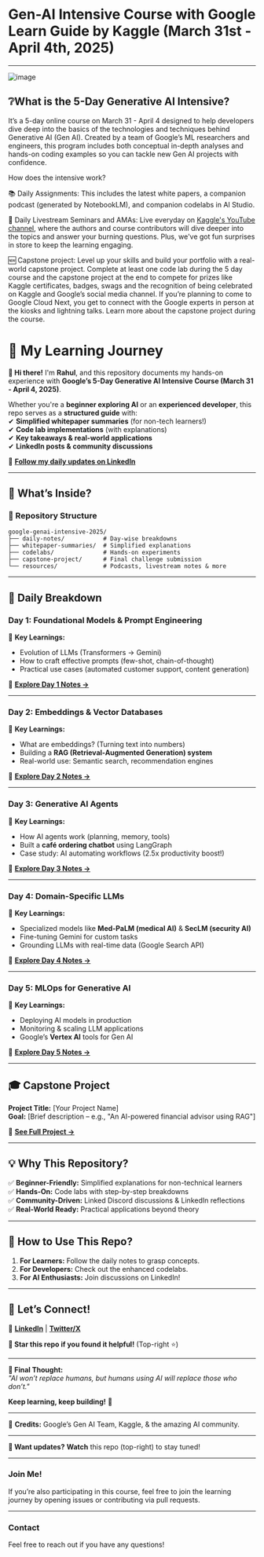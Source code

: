 

# Gen-AI Intensive Course with Google Learn Guide by Kaggle (March 31st - April 4th, 2025)
---
![image](https://github.com/user-attachments/assets/359e6f8b-b5a8-4cd6-bc52-e68531e79c07)


❔What is the 5-Day Generative AI Intensive?
--- 

It’s a 5-day online course on March 31 - April 4 designed to help developers dive deep into the basics of the technologies and techniques behind Generative AI (Gen AI). Created by a team of Google’s ML researchers and engineers, this program includes both conceptual in-depth analyses and hands-on coding examples so you can tackle new Gen AI projects with confidence.

How does the intensive work?

📚 Daily Assignments: This includes the latest white papers, a companion podcast (generated by NotebookLM), and companion codelabs in AI Studio. 

🎥 Daily Livestream Seminars and AMAs: Live everyday on [Kaggle's YouTube channel](https://www.youtube.com/playlist?list=PLqFaTIg4myu-lbBTrUpoQQIzZZxvrOaP5), where the authors and course contributors will dive deeper into the topics and answer your burning questions. Plus, we've got fun surprises in store to keep the learning engaging.

🆕 Capstone project: Level up your skills and build your portfolio with a real-world capstone project. Complete at least one code lab during the 5 day course and the capstone project at the end to compete for prizes like Kaggle certificates, badges, swags and the recognition of being celebrated on Kaggle and Google’s social media channel. If you’re planning to come to Google Cloud Next, you get to connect with the Google experts in person at the kiosks and lightning talks. Learn more about the capstone project during the course. 


# **🚀 My Learning Journey**  

**👋 Hi there!** I'm **Rahul**, and this repository documents my hands-on experience with **Google’s 5-Day Generative AI Intensive Course (March 31 - April 4, 2025)**.  

Whether you're a **beginner exploring AI** or an **experienced developer**, this repo serves as a **structured guide** with:  
✔ **Simplified whitepaper summaries** (for non-tech learners!)  
✔ **Code lab implementations** (with explanations)  
✔ **Key takeaways & real-world applications**  
✔ **LinkedIn posts & community discussions**  

🔗 **[Follow my daily updates on LinkedIn](https://www.linkedin.com/in/rgundeti/)**  

---

## **📌 What’s Inside?**  

### **📂 Repository Structure**  
```
google-genai-intensive-2025/  
├── daily-notes/           # Day-wise breakdowns  
├── whitepaper-summaries/  # Simplified explanations  
├── codelabs/              # Hands-on experiments  
├── capstone-project/      # Final challenge submission  
└── resources/             # Podcasts, livestream notes & more  
```

---

## **📅 Daily Breakdown**  

### **Day 1: Foundational Models & Prompt Engineering**  
🔹 **Key Learnings:**  
- Evolution of LLMs (Transformers → Gemini)  
- How to craft effective prompts (few-shot, chain-of-thought)  
- Practical use cases (automated customer support, content generation)  

📂 **[Explore Day 1 Notes →](/day1-foundations)**  

---

### **Day 2: Embeddings & Vector Databases**  
🔹 **Key Learnings:**  
- What are embeddings? (Turning text into numbers)  
- Building a **RAG (Retrieval-Augmented Generation) system**  
- Real-world use: Semantic search, recommendation engines  

📂 **[Explore Day 2 Notes →](/day2-embeddings)**  

---

### **Day 3: Generative AI Agents**  
🔹 **Key Learnings:**  
- How AI agents work (planning, memory, tools)  
- Built a **café ordering chatbot** using LangGraph  
- Case study: AI automating workflows (2.5x productivity boost!)  

📂 **[Explore Day 3 Notes →](/day3-agents)**  

---

### **Day 4: Domain-Specific LLMs**  
🔹 **Key Learnings:**  
- Specialized models like **Med-PaLM (medical AI)** & **SecLM (security AI)**  
- Fine-tuning Gemini for custom tasks  
- Grounding LLMs with real-time data (Google Search API)  

📂 **[Explore Day 4 Notes →](/day4-domain-llms)**  

---

### **Day 5: MLOps for Generative AI**  
🔹 **Key Learnings:**  
- Deploying AI models in production  
- Monitoring & scaling LLM applications  
- Google’s **Vertex AI** tools for Gen AI  

📂 **[Explore Day 5 Notes →](/day5-mlops)**  

---

## **🎓 Capstone Project**  
**Project Title:** [Your Project Name]  
**Goal:** [Brief description – e.g., "An AI-powered financial advisor using RAG"]  

📂 **[See Full Project →](/capstone-project)**  

---

## **💡 Why This Repository?**  
✅ **Beginner-Friendly:** Simplified explanations for non-technical learners  
✅ **Hands-On:** Code labs with step-by-step breakdowns  
✅ **Community-Driven:** Linked Discord discussions & LinkedIn reflections  
✅ **Real-World Ready:** Practical applications beyond theory  

---

## **🚀 How to Use This Repo?**  
1. **For Learners:** Follow the daily notes to grasp concepts.  
2. **For Developers:** Check out the enhanced codelabs.  
3. **For AI Enthusiasts:** Join discussions on LinkedIn!  

---

## **📢 Let’s Connect!**  
🔗 **[LinkedIn](https://www.linkedin.com/in/rgundeti/)** | **[Twitter/X](https://x.com/almanacofrahul)**

**🌟 Star this repo if you found it helpful!** (Top-right ⭐)  


---  

**🎯 Final Thought:**  
*"AI won’t replace humans, but humans using AI will replace those who don’t."*  

**Keep learning, keep building!** 🚀  

---  

🔹 **Credits:** Google’s Gen AI Team, Kaggle, & the amazing AI community.  

---

**🔔 Want updates?** **Watch** this repo (top-right) to stay tuned!  

---
### **Join Me!**
If you’re also participating in this course, feel free to join the learning journey by opening issues or contributing via pull requests.

---

### **Contact**

Feel free to reach out if you have any questions!
